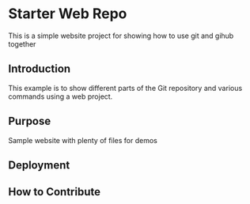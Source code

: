 # Starter Web Repo

This is a simple website project for showing how to use git and gihub together

## Introduction

This example is to show different parts of the Git repository and various commands using a web project.

## Purpose

Sample website with plenty of files for demos

## Deployment

## How to Contribute
